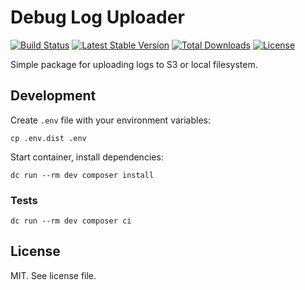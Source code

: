 # Debug Log Uploader

[![Build Status](https://travis-ci.org/keboola/debug-log-uploader.svg?branch=master)](https://travis-ci.org/keboola/debug-log-uploader)
[![Latest Stable Version](https://poser.pugx.org/keboola/debug-log-uploader/v/stable)](https://github.com/keboola/debug-log-uploader/releases)
[![Total Downloads](https://poser.pugx.org/keboola/debug-log-uploader/downloads)](https://packagist.org/packages/keboola/debug-log-uploader)
[![License](https://poser.pugx.org/keboola/debug-log-uploader/license)](https://github.com/keboola/debug-log-uploader/blob/master/LICENSE.md)

Simple package for uploading logs to S3 or local filesystem.

## Development

Create `.env` file with your environment variables:

```
cp .env.dist .env
```

Start container, install dependencies:

```console
dc run --rm dev composer install
```

### Tests

```console
dc run --rm dev composer ci
```

## License

MIT. See license file.
